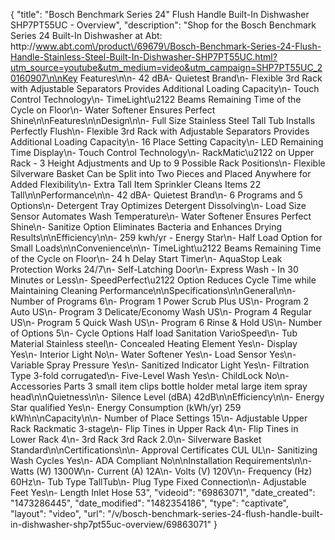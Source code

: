 {
    "title": "Bosch Benchmark Series 24\" Flush Handle Built-In Dishwasher SHP7PT55UC - Overview",
    "description": "Shop for the Bosch Benchmark Series 24 Built-In Dishwasher at Abt: http:\/\/www.abt.com\/product\/69679\/Bosch-Benchmark-Series-24-Flush-Handle-Stainless-Steel-Built-In-Dishwasher-SHP7PT55UC.html?utm_source=youtube&utm_medium=video&utm_campaign=SHP7PT55UC_20160907\n\nKey Features\n\n- 42 dBA- Quietest Brand\n- Flexible 3rd Rack with Adjustable Separators Provides Additional Loading Capacity\n- Touch Control Technology\n- TimeLight\u2122 Beams Remaining Time of the Cycle on Floor\n- Water Softener Ensures Perfect Shine\n\nFeatures\n\nDesign\n\n- Full Size Stainless Steel Tall Tub Installs Perfectly Flush\n- Flexible 3rd Rack with Adjustable Separators Provides Additional Loading Capacity\n- 16 Place Setting Capacity\n- LED Remaining Time Display\n- Touch Control Technology\n- RackMatic\u2122 on Upper Rack - 3 Height Adjustments and Up to 9 Possible Rack Positions\n- Flexible Silverware Basket Can be Split into Two Pieces and Placed Anywhere for Added Flexibility\n- Extra Tall Item Sprinkler Cleans Items 22 Tall\n\nPerformance\n\n- 42 dBA- Quietest Brand\n- 6 Programs and 5 Options\n- Detergent Tray Optimizes Detergent Dissolving\n- Load Size Sensor Automates Wash Temperature\n- Water Softener Ensures Perfect Shine\n- Sanitize Option Eliminates Bacteria and Enhances Drying Results\n\nEfficiency\n\n- 259 kwh\/yr - Energy Star\n- Half Load Option for Small Loads\n\nConvenience\n\n- TimeLight\u2122 Beams Remaining Time of the Cycle on Floor\n- 24 h Delay Start Timer\n- AquaStop Leak Protection Works 24\/7\n- Self-Latching Door\n- Express Wash - In 30 Minutes or Less\n- SpeedPerfect\u2122 Option Reduces Cycle Time while Maintaining Cleaning Performance\n\nSpecifications\n\nGeneral\n\n- Number of Programs 6\n- Program 1 Power Scrub Plus US\n- Program 2 Auto US\n- Program 3 Delicate\/Economy Wash US\n- Program 4 Regular US\n- Program 5 Quick Wash US\n- Program 6 Rinse & Hold US\n- Number of Options 5\n- Cycle Options Half load Sanitation VarioSpeed\n- Tub Material Stainless steel\n- Concealed Heating Element Yes\n- Display Yes\n- Interior Light No\n- Water Softener Yes\n- Load Sensor Yes\n- Variable Spray Pressure Yes\n- Sanitized Indicator Light Yes\n- Filtration Type 3-fold corrugated\n- Five-Level Wash Yes\n- ChildLock No\n- Accessories Parts 3 small item clips bottle holder metal large item spray head\n\nQuietness\n\n- Silence Level (dBA) 42dB\n\nEfficiency\n\n- Energy Star qualified Yes\n- Energy Consumption (kWh\/yr) 259 kWh\n\nCapacity\n\n- Number of Place Settings 15\n- Adjustable Upper Rack Rackmatic 3-stage\n- Flip Tines in Upper Rack 4\n- Flip Tines in Lower Rack 4\n- 3rd Rack 3rd Rack 2.0\n- Silverware Basket Standard\n\nCertifications\n\n- Approval Certificates CUL UL\n- Sanitizing Wash Cycles Yes\n- ADA Compliant No\n\nInstallation Requirements\n\n- Watts (W) 1300W\n- Current (A) 12A\n- Volts (V) 120V\n- Frequency (Hz) 60Hz\n- Tub Type TallTub\n- Plug Type Fixed Connection\n- Adjustable Feet Yes\n- Length Inlet Hose 53",
    "videoid": "69863071",
    "date_created": "1473286445",
    "date_modified": "1482354186",
    "type": "captivate",
    "layout": "video",
    "url": "\/v\/bosch-benchmark-series-24-flush-handle-built-in-dishwasher-shp7pt55uc-overview\/69863071"
}